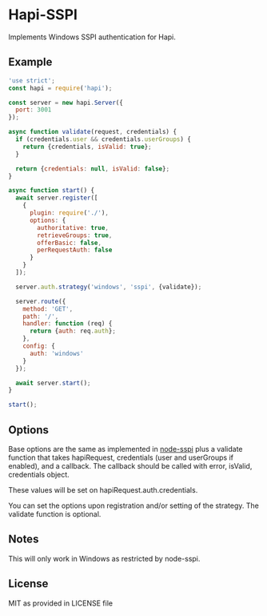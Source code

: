 # Hapi-SSPI

Implements Windows SSPI authentication for Hapi.

## Example

```js
'use strict';
const hapi = require('hapi');

const server = new hapi.Server({
  port: 3001
});

async function validate(request, credentials) {
  if (credentials.user && credentials.userGroups) {
    return {credentials, isValid: true};
  }

  return {credentials: null, isValid: false};
}

async function start() {
  await server.register([
    {
      plugin: require('./'),
      options: {
        authoritative: true,
        retrieveGroups: true,
        offerBasic: false,
        perRequestAuth: false
      }
    }
  ]);

  server.auth.strategy('windows', 'sspi', {validate});

  server.route({
    method: 'GET',
    path: '/',
    handler: function (req) {
      return {auth: req.auth};
    },
    config: {
      auth: 'windows'
    }
  });

  await server.start();
}

start();
```

## Options

Base options are the same as implemented in [node-sspi](https://npmjs.org/package/node-sspi) plus a validate function that takes hapiRequest, credentials (user and userGroups if enabled), and a callback. The callback should be called with error, isValid, credentials object.

These values will be set on hapiRequest.auth.credentials.

You can set the options upon registration and/or setting of the strategy. The validate function is optional.

## Notes

This will only work in Windows as restricted by node-sspi.

## License

MIT as provided in LICENSE file
